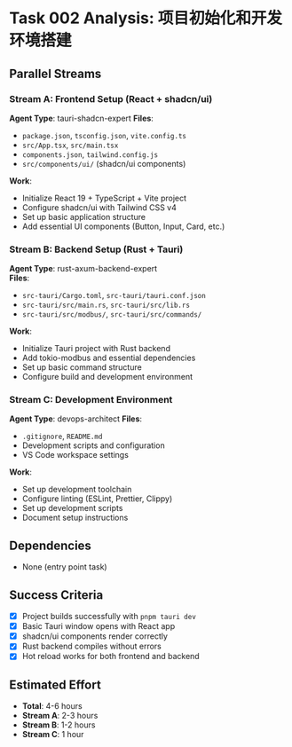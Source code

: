 # Task 002 Analysis: 项目初始化和开发环境搭建

## Parallel Streams

### Stream A: Frontend Setup (React + shadcn/ui)
**Agent Type**: tauri-shadcn-expert
**Files**: 
- `package.json`, `tsconfig.json`, `vite.config.ts`
- `src/App.tsx`, `src/main.tsx`
- `components.json`, `tailwind.config.js`
- `src/components/ui/` (shadcn/ui components)

**Work**:
- Initialize React 19 + TypeScript + Vite project
- Configure shadcn/ui with Tailwind CSS v4
- Set up basic application structure
- Add essential UI components (Button, Input, Card, etc.)

### Stream B: Backend Setup (Rust + Tauri)
**Agent Type**: rust-axum-backend-expert  
**Files**:
- `src-tauri/Cargo.toml`, `src-tauri/tauri.conf.json`
- `src-tauri/src/main.rs`, `src-tauri/src/lib.rs`
- `src-tauri/src/modbus/`, `src-tauri/src/commands/`

**Work**:
- Initialize Tauri project with Rust backend
- Add tokio-modbus and essential dependencies
- Set up basic command structure
- Configure build and development environment

### Stream C: Development Environment
**Agent Type**: devops-architect
**Files**:
- `.gitignore`, `README.md`
- Development scripts and configuration
- VS Code workspace settings

**Work**:
- Set up development toolchain
- Configure linting (ESLint, Prettier, Clippy)
- Set up development scripts
- Document setup instructions

## Dependencies
- None (entry point task)

## Success Criteria
- [x] Project builds successfully with `pnpm tauri dev`
- [x] Basic Tauri window opens with React app
- [x] shadcn/ui components render correctly
- [x] Rust backend compiles without errors
- [x] Hot reload works for both frontend and backend

## Estimated Effort
- **Total**: 4-6 hours
- **Stream A**: 2-3 hours
- **Stream B**: 1-2 hours  
- **Stream C**: 1 hour